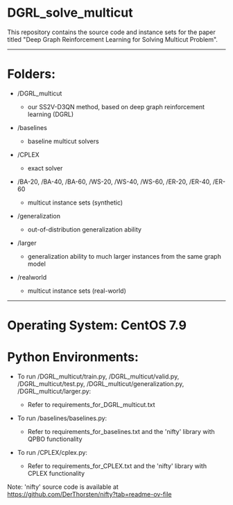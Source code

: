 # DGRL_solve_multicut
This repository contains the source code and instance sets for the paper titled "Deep Graph Reinforcement Learning for Solving Multicut Problem".

--------------------------------------------------
# Folders:

* /DGRL_multicut
    - our SS2V-D3QN method, based on deep graph reinforcement learning (DGRL)
  
* /baselines
    - baseline multicut solvers

* /CPLEX
    - exact solver

* /BA-20, /BA-40, /BA-60, /WS-20, /WS-40, /WS-60, /ER-20, /ER-40, /ER-60
    - multicut instance sets (synthetic)

* /generalization
    - out-of-distribution generalization ability

* /larger
    - generalization ability to much larger instances from the same graph model

* /realworld
    - multicut instance sets (real-world)

--------------------------------------------------
# Operating System: CentOS 7.9
# Python Environments:

* To run /DGRL_multicut/train.py, /DGRL_multicut/valid.py, /DGRL_multicut/test.py, /DGRL_multicut/generalization.py, /DGRL_multicut/larger.py:
    - Refer to requirements_for_DGRL_multicut.txt

* To run /baselines/baselines.py:
   - Refer to requirements_for_baselines.txt and the 'nifty' library with QPBO functionality

* To run /CPLEX/cplex.py:
    - Refer to requirements_for_CPLEX.txt and the 'nifty' library with CPLEX functionality

Note: 'nifty' source code is available at https://github.com/DerThorsten/nifty?tab=readme-ov-file
